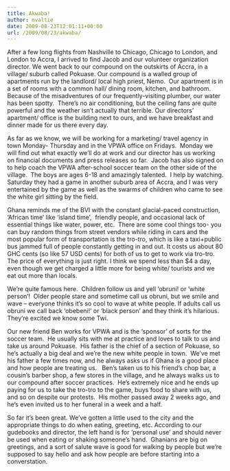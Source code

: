 ```yaml
---
title: Akwaba!
author: mvaltie
date: 2009-08-23T12:01:11+00:00
url: /2009/08/23/akwaba/
---
```

After a few long flights from Nashville to Chicago, Chicago to London, and London to Accra, I arrived to find Jacob and our volunteer organization director. We went back to our compound on the outskirts of Accra, in a village/ suburb called Pokuase. Our compound is a walled group of apartments run by the landlord/ local high priest, Nemo.  Our apartment is in a set of rooms with a common hall/ dining room, kitchen, and bathroom.  Because of the misadventures of our frequently-visiting plumber, our water has been spotty.  There’s no air conditioning, but the ceiling fans are quite powerful and the weather isn’t actually that terrible. Our directors’ apartment/ office is the building next to ours, and we have breakfast and dinner made for us there every day.

As far as we know, we will be working for a marketing/ travel agency in town Monday- Thursday and in the VPWA office on Fridays.  Monday we will find out what exactly we’ll do at work and our director has us working on financial documents and press releases so far.  Jacob has also signed on to help coach the VPWA after-school soccer team on the other side of the village.  The boys are ages 6-18 and amazingly talented.  I help by watching. Saturday they had a game in another suburb area of Accra, and I was very entertained by the game as well as the swarms of children who came to see the white girl sitting by the field.

Ghana reminds me of the BVI with the constant glacial-paced construction, ‘African time&#8217; like &#8216;island time&#8217;,  friendly people, and occasional lack of essential things like water, power, etc.  There are some cool things too- you can buy random things from street vendors while riding in cars and the most popular form of transportation is the tro-tro, which is like a taxi+public bus jammed full of people constantly getting in and out. It costs us about 80 GHC cents (so like 57 USD cents) for both of us to get to work via tro-tro. The price of everything is just right. I think we spend less than $4 a day, even though we get charged a little more for being white/ tourists and we eat out more than locals.

We&#8217;re quite famous here.  Children follow us and yell &#8216;obruni! or &#8216;white person&#8217;!  Older people stare and sometime call us obruni, but we smile and wave &#8211; everyone thinks it&#8217;s so cool to wave at white people. If adults call us obruni we call back &#8216;obebeni!&#8217; or &#8216;black person&#8217; and they think it&#8217;s hilarious. They&#8217;re excited we know some Twi.

Our new friend Ben works for VPWA and is the &#8216;sponsor&#8217; of sorts for the soccer team.  He usually sits with me at practice and loves to talk to us and take us around Pokuase.  His father is the chief of a section of Pokuase, so he&#8217;s actually a big deal and we&#8217;re the new white people in town.  We&#8217;ve met his father a few times now, and he always asks us if Ghana is a good place and how people are treating us.   Ben&#8217;s taken us to his friend&#8217;s chop bar, a cousin&#8217;s barber shop, a few stores in the village, and he always walks us to our compound after soccer practices.  He&#8217;s extremely nice and he ends up paying for us to take the tro-tro to the game, buys food to share with us, and so on despite our protests.  His mother passed away 2 weeks ago, and he&#8217;s even invited us to her funeral in a week and a half.

So far it&#8217;s been great. We&#8217;ve gotten a little used to the city and the appropriate things to do when eating, greeting, etc. According to our gudebooks and director, the left hand is for &#8216;personal use&#8217; and should never be used when eating or shaking someone&#8217;s hand.  Ghanians are big on greetings, and a sort of salute wave is good for walking by people but we&#8217;re supposed to say hello and ask how people are before starting into a converstation.